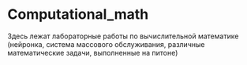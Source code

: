 # Computational_math
Здесь лежат лабораторные работы по вычислительной математике (нейронка, система массового обслуживания, различные математические задачи, выполненные на питоне)
